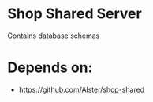 # Shop Shared Server

Contains database schemas


# Depends on: 
 * https://github.com/Alster/shop-shared
